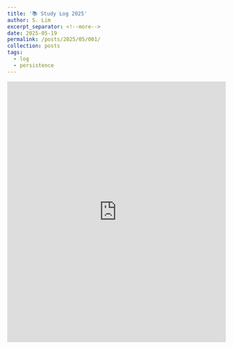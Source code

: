 ```yaml
---
title: '📚 Study Log 2025'
author: S. Lim
excerpt_separator: <!--more-->
date: 2025-05-19
permalink: /posts/2025/05/001/
collection: posts
tags:
  - log
  - persistence
---
```

<!--more-->
<iframe src="https://study-log-2025.super.site" width="100%" height="600px" style="border:none;"></iframe>